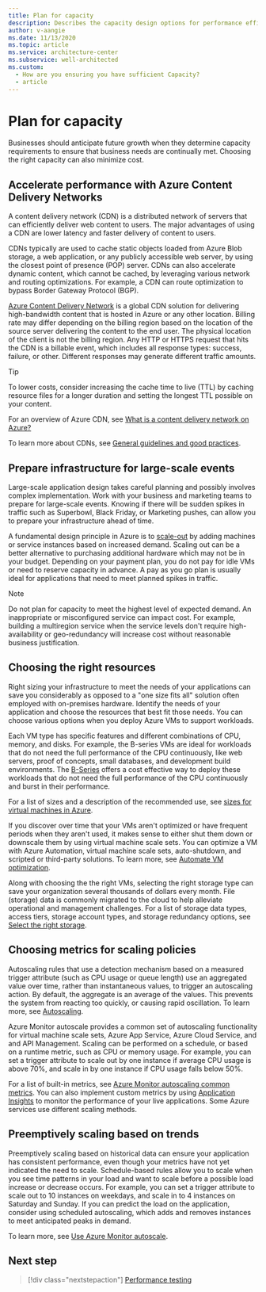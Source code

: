 ```yaml
---
title: Plan for capacity
description: Describes the capacity design options for performance efficiency
author: v-aangie
ms.date: 11/13/2020
ms.topic: article
ms.service: architecture-center
ms.subservice: well-architected
ms.custom:
  - How are you ensuring you have sufficient Capacity?
  - article
---
```


# Plan for capacity

Businesses should anticipate future growth when they determine capacity requirements to ensure that business needs are continually met. Choosing the right capacity can also minimize cost.

## Accelerate performance with Azure Content Delivery Networks

A content delivery network (CDN) is a distributed network of servers that can efficiently deliver web content to users. The major advantages of using a CDN are lower latency and faster delivery of content to users.

CDNs typically are used to cache static objects loaded from Azure Blob storage, a web application, or any publicly accessible web server, by using the closest point of presence (POP) server. CDNs can also accelerate dynamic content, which cannot be cached, by leveraging various network and routing optimizations. For example, a CDN can route optimization to bypass Border Gateway Protocol (BGP).

[Azure Content Delivery Network](https://docs.microsoft.com/azure/cdn/) is a global CDN solution for delivering high-bandwidth content that is hosted in Azure or any other location. Billing rate may differ depending on the billing region based on the location of the source server delivering the content to the end user. The physical location of the client is not the billing region. Any HTTP or HTTPS request that hits the CDN is a billable event, which includes all response types: success, failure, or other. Different responses may generate different traffic amounts.

> [!TIP]
> To lower costs, consider increasing the cache time to live (TTL) by caching resource files for a longer duration and setting the longest TTL possible on your content.

For an overview of Azure CDN, see [What is a content delivery network on Azure?](https://docs.microsoft.com/azure/cdn/cdn-overview)

To learn more about CDNs, see [General guidelines and good practices](https://docs.microsoft.com/azure/architecture/best-practices/cdn#general-guidelines-and-good-practices).

## Prepare infrastructure for large-scale events

Large-scale application design takes careful planning and possibly involves complex implementation. Work with your business and marketing teams to prepare for large-scale events. Knowing if there will be sudden spikes in traffic such as Superbowl, Black Friday, or Marketing pushes, can allow you to prepare your infrastructure ahead of time.

A fundamental design principle in Azure is to [scale-out](docs\framework\scalability\design-scale.md) by adding machines or service instances based on increased demand. Scaling out can be a better alternative to purchasing additional hardware which may not be in your budget. Depending on your payment plan, you do not pay for idle VMs or need to reserve capacity in advance. A pay as you go plan is usually ideal for applications that need to meet planned spikes in traffic.

> [!NOTE]
> Do not plan for capacity to meet the highest level of expected demand. An inappropriate or misconfigured service can impact cost. For example, building a multiregion service when the service levels don't require high-availability or geo-redundancy will increase cost without reasonable business justification.

## Choosing the right resources

Right sizing your infrastructure to meet the needs of your applications can save you considerably as opposed to a "one size fits all" solution often employed with on-premises hardware. Identify the needs of your application and choose the resources that best fit those needs. You can choose various options when you deploy Azure VMs to support workloads. 

Each VM type has specific features and different combinations of CPU, memory, and disks. For example, the B-series VMs are ideal for workloads that do not need the full performance of the CPU continuously, like web servers, proof of concepts, small databases, and development build environments. The [B-Series](https://docs.microsoft.com/azure/virtual-machines/sizes-b-series-burstable) offers a cost effective way to deploy these workloads that do not need the full performance of the CPU continuously and burst in their performance.

For a list of sizes and a description of the recommended use, see [sizes for virtual machines in Azure](https://docs.microsoft.com/azure/virtual-machines/sizes).

If you discover over time that your VMs aren't optimized or have frequent periods when they aren't used, it makes sense to either shut them down or downscale them by using virtual machine scale sets. You can optimize a VM with Azure Automation, virtual machine scale sets, auto-shutdown, and scripted or third-party solutions. To learn more, see [Automate VM optimization](https://docs.microsoft.com/azure/cloud-adoption-framework/migrate/azure-best-practices/migrate-best-practices-costs#best-practice-automate-vm-optimization).

Along with choosing the the right VMs, selecting the right storage type can save your organization several thousands of dollars every month. File (storage) data is commonly migrated to the cloud to help alleviate operational and management challenges. For a list of storage data types, access tiers, storage account types, and storage redundancy options, see [Select the right storage](https://docs.microsoft.com/azure/cloud-adoption-framework/migrate/azure-best-practices/migrate-best-practices-costs#best-practice-select-the-right-storage).

## Choosing metrics for scaling policies

Autoscaling rules that use a detection mechanism based on a measured trigger attribute (such as CPU usage or queue length) use an aggregated value over time, rather than instantaneous values, to trigger an autoscaling action. By default, the aggregate is an average of the values. This prevents the system from reacting too quickly, or causing rapid oscillation. To learn more, see [Autoscaling](https://docs.microsoft.com/en-us/azure/architecture/best-practices/auto-scaling).

Azure Monitor autoscale provides a common set of autoscaling functionality for virtual machine scale sets, Azure App Service, Azure Cloud Service, and and API Management. Scaling can be performed on a schedule, or based on a runtime metric, such as CPU or memory usage. For example, you can set a trigger attribute to scale out by one instance if average CPU usage is above 70%, and scale in by one instance if CPU usage falls below 50%.

For a list of built-in metrics, see [Azure Monitor autoscaling common metrics](https://docs.microsoft.com/azure/azure-monitor/platform/autoscale-common-metrics). You can also implement custom metrics by using [Application Insights](https://docs.microsoft.com/azure/azure-monitor/app/app-insights-overview) to monitor the performance of your live applications. Some Azure services use different scaling methods.

## Preemptively scaling based on trends

Preemptively scaling based on historical data can ensure your application has consistent performance, even though your metrics have not yet indicated the need to scale. Schedule-based rules allow you to scale when you see time patterns in your load and want to scale before a possible load increase or decrease occurs. For example, you can set a trigger attribute to scale out to 10 instances on weekdays, and scale in to 4 instances on Saturday and Sunday. If you can predict the load on the application, consider using scheduled autoscaling, which adds and removes instances to meet anticipated peaks in demand.

To learn more, see [Use Azure Monitor autoscale](https://docs.microsoft.com/azure/architecture/best-practices/auto-scaling#use-azure-monitor-autoscale).

## Next step

>[!div class="nextstepaction"]
>[Performance testing]()